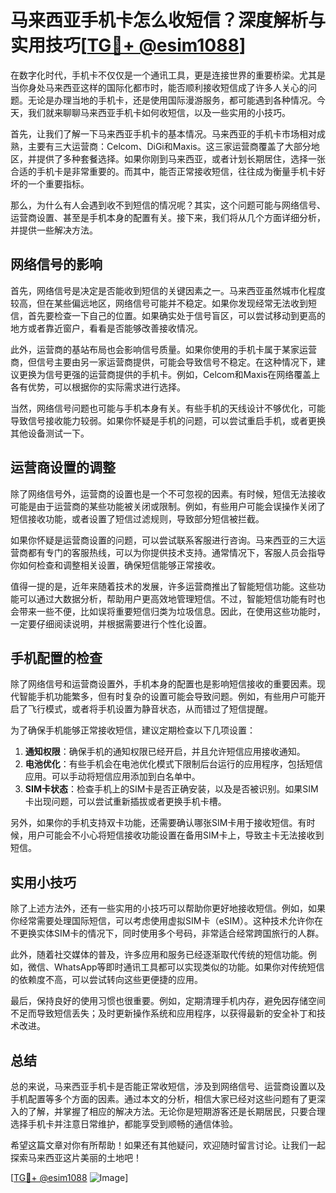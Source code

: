 # 马来西亚手机卡怎么收短信？深度解析与实用技巧[[TG💪+ @esim1088](https://t.me/s/esim1088)]

在数字化时代，手机卡不仅仅是一个通讯工具，更是连接世界的重要桥梁。尤其是当你身处马来西亚这样的国际化都市时，能否顺利接收短信成了许多人关心的问题。无论是办理当地的手机卡，还是使用国际漫游服务，都可能遇到各种情况。今天，我们就来聊聊马来西亚手机卡如何收短信，以及一些实用的小技巧。

首先，让我们了解一下马来西亚手机卡的基本情况。马来西亚的手机卡市场相对成熟，主要有三大运营商：Celcom、DiGi和Maxis。这三家运营商覆盖了大部分地区，并提供了多种套餐选择。如果你刚到马来西亚，或者计划长期居住，选择一张合适的手机卡是非常重要的。而其中，能否正常接收短信，往往成为衡量手机卡好坏的一个重要指标。

那么，为什么有人会遇到收不到短信的情况呢？其实，这个问题可能与网络信号、运营商设置、甚至是手机本身的配置有关。接下来，我们将从几个方面详细分析，并提供一些解决方法。

## 网络信号的影响

首先，网络信号是决定是否能收到短信的关键因素之一。马来西亚虽然城市化程度较高，但在某些偏远地区，网络信号可能并不稳定。如果你发现经常无法收到短信，首先要检查一下自己的位置。如果确实处于信号盲区，可以尝试移动到更高的地方或者靠近窗户，看看是否能够改善接收情况。

此外，运营商的基站布局也会影响信号质量。如果你使用的手机卡属于某家运营商，但信号主要由另一家运营商提供，可能会导致信号不稳定。在这种情况下，建议更换为信号更强的运营商提供的手机卡。例如，Celcom和Maxis在网络覆盖上各有优势，可以根据你的实际需求进行选择。

当然，网络信号问题也可能与手机本身有关。有些手机的天线设计不够优化，可能导致信号接收能力较弱。如果你怀疑是手机的问题，可以尝试重启手机，或者更换其他设备测试一下。

## 运营商设置的调整

除了网络信号外，运营商的设置也是一个不可忽视的因素。有时候，短信无法接收可能是由于运营商的某些功能被关闭或限制。例如，有些用户可能会误操作关闭了短信接收功能，或者设置了短信过滤规则，导致部分短信被拦截。

如果你怀疑是运营商设置的问题，可以尝试联系客服进行咨询。马来西亚的三大运营商都有专门的客服热线，可以为你提供技术支持。通常情况下，客服人员会指导你如何检查和调整相关设置，确保短信能够正常接收。

值得一提的是，近年来随着技术的发展，许多运营商推出了智能短信功能。这些功能可以通过大数据分析，帮助用户更高效地管理短信。不过，智能短信功能有时也会带来一些不便，比如误将重要短信归类为垃圾信息。因此，在使用这些功能时，一定要仔细阅读说明，并根据需要进行个性化设置。

## 手机配置的检查

除了网络信号和运营商设置外，手机本身的配置也是影响短信接收的重要因素。现代智能手机功能繁多，但有时复杂的设置可能会导致问题。例如，有些用户可能开启了飞行模式，或者将手机设置为静音状态，从而错过了短信提醒。

为了确保手机能够正常接收短信，建议定期检查以下几项设置：

1. **通知权限**：确保手机的通知权限已经开启，并且允许短信应用接收通知。
2. **电池优化**：有些手机会在电池优化模式下限制后台运行的应用程序，包括短信应用。可以手动将短信应用添加到白名单中。
3. **SIM卡状态**：检查手机上的SIM卡是否正确安装，以及是否被识别。如果SIM卡出现问题，可以尝试重新插拔或者更换手机卡槽。

另外，如果你的手机支持双卡功能，还需要确认哪张SIM卡用于接收短信。有时候，用户可能会不小心将短信接收功能设置在备用SIM卡上，导致主卡无法接收到短信。

## 实用小技巧

除了上述方法外，还有一些实用的小技巧可以帮助你更好地接收短信。例如，如果你经常需要处理国际短信，可以考虑使用虚拟SIM卡（eSIM）。这种技术允许你在不更换实体SIM卡的情况下，同时使用多个号码，非常适合经常跨国旅行的人群。

此外，随着社交媒体的普及，许多应用和服务已经逐渐取代传统的短信功能。例如，微信、WhatsApp等即时通讯工具都可以实现类似的功能。如果你对传统短信的依赖度不高，可以尝试转向这些更便捷的应用。

最后，保持良好的使用习惯也很重要。例如，定期清理手机内存，避免因存储空间不足而导致短信丢失；及时更新操作系统和应用程序，以获得最新的安全补丁和技术改进。

## 总结

总的来说，马来西亚手机卡是否能正常收短信，涉及到网络信号、运营商设置以及手机配置等多个方面的因素。通过本文的分析，相信大家已经对这些问题有了更深入的了解，并掌握了相应的解决方法。无论你是短期游客还是长期居民，只要合理选择手机卡并注意日常维护，都能享受到顺畅的通信体验。

希望这篇文章对你有所帮助！如果还有其他疑问，欢迎随时留言讨论。让我们一起探索马来西亚这片美丽的土地吧！

[[TG💪+ @esim1088](https://t.me/s/esim1088) ![Image](https://i.postimg.cc/4NQfJmqS/Snipaste-2025-05-13-00-14-12.png)]